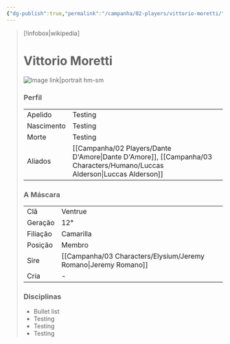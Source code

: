 ```yaml
---
{"dg-publish":true,"permalink":"/campanha/02-players/vittorio-moretti/","dgPassFrontmatter":true}
---
```



> [!infobox|wikipedia]
> # Vittorio Moretti
> ![Image link|portrait hm-sm](https://i.pinimg.com/564x/5b/bd/9c/5bbd9c1654d0018af51e0ba123d37ba8.jpg)
> ### Perfil
> |||
> | ---- | ---- |
> | Apelido | Testing |
> | Nascimento | Testing |
> | Morte | Testing |
> | Aliados | [[Campanha/02 Players/Dante D'Amore\|Dante D'Amore]], [[Campanha/03 Characters/Humano/Luccas Alderson\|Luccas Alderson]] |
> ### A Máscara
> || |
> | ---- | ---- |
> | Clã | Ventrue |
> | Geração | 12° |
> | Filiação | Camarilla |
>| Posição | Membro |
> | Sire | [[Campanha/03 Characters/Elysium/Jeremy Romano\|Jeremy Romano]] |
> | Cria | - |
> ### Disciplinas
>  - Bullet list
> 	- Testing
> 	- Testing
> - Testing




